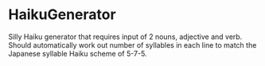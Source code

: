 # HaikuGenerator
Silly Haiku generator that requires input of 2 nouns, adjective and verb. Should automatically work out number of syllables in each line to match the Japanese syllable Haiku scheme of 5-7-5.

